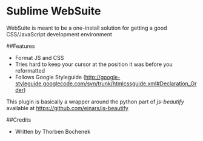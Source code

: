 Sublime WebSuite
================

WebSuite is meant to be a one-install solution for getting a good 
CSS/JavaScript development environment

##Features
* Format JS and CSS
* Tries hard to keep your cursor at the position it was before you reformatted
* Follows Google Styleguide (http://google-styleguide.googlecode.com/svn/trunk/htmlcssguide.xml#Declaration_Order)

This plugin is basically a wrapper around the python part of 
*js-beautify* available at https://github.com/einars/js-beautify

##Credits

* Written by Thorben Bochenek